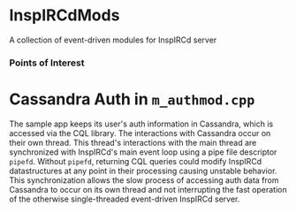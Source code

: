 # InspIRCdMods
A collection of event-driven modules for InspIRCd server

### Points of Interest

# Cassandra Auth in `m_authmod.cpp`

The sample app keeps its user's auth information in Cassandra, which is 
accessed via the CQL library. The interactions with Cassandra occur on their 
own thread. This thread's interactions with the main thread are synchronized
with InspIRCd's main event loop using a pipe file descriptor `pipefd`. Without 
`pipefd`, returning CQL queries could modify InspIRCd datastructures at any
point in their processing causing unstable behavior. This synchronization 
allows the slow process of accessing auth data from Cassandra to occur on its
own thread and not interrupting the fast operation of the otherwise 
single-threaded event-driven InspIRCd server.

